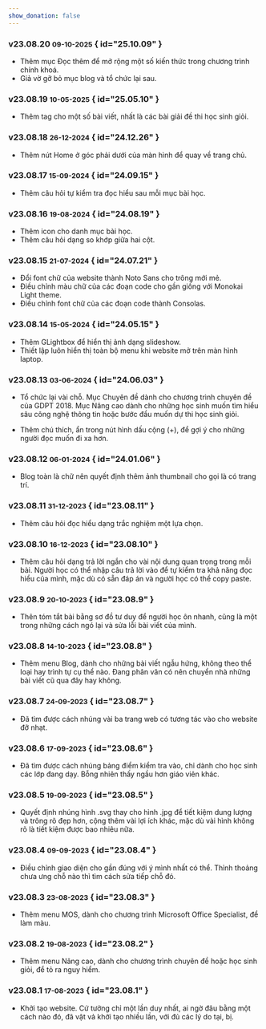 ```yaml
---
show_donation: false
---
```

### v23.08.20 <small>09-10-2025</small> { id="25.10.09" }

- Thêm mục Đọc thêm để mở rộng một số kiến thức trong chương trình chính khoá.
- Giả vờ gỡ bỏ mục blog và tổ chức lại sau.

### v23.08.19 <small>10-05-2025</small> { id="25.05.10" }

- Thêm tag cho một số bài viết, nhất là các bài giải đề thi học sinh giỏi.

### v23.08.18 <small>26-12-2024</small> { id="24.12.26" }

- Thêm nút Home ở góc phải dưới của màn hình để quay về trang chủ.

### v23.08.17 <small>15-09-2024</small> { id="24.09.15" }

- Thêm câu hỏi tự kiểm tra đọc hiểu sau mỗi mục bài học.

### v23.08.16 <small>19-08-2024</small> { id="24.08.19" }

- Thêm icon cho danh mục bài học.
- Thêm câu hỏi dạng so khớp giữa hai cột.

### v23.08.15 <small>21-07-2024</small> { id="24.07.21" }

- Đổi font chữ của website thành Noto Sans cho trông mới mẻ.
- Điều chỉnh màu chữ của các đoạn code cho gần giống với Monokai Light theme.
- Điều chỉnh font chữ của các đoạn code thành Consolas.

### v23.08.14 <small>15-05-2024</small> { id="24.05.15" }

- Thêm GLightbox để hiển thị ảnh dạng slideshow.
- Thiết lập luôn hiển thị toàn bộ menu khi website mở trên màn hình laptop.

### v23.08.13 <small>03-06-2024</small> { id="24.06.03" }

- Tổ chức lại vài chỗ. Mục Chuyên đề dành cho chương trình chuyên đề của GDPT 2018. Mục Nâng cao dành cho những học sinh muốn tìm hiểu sâu công nghệ thông tin hoặc bước đầu muốn dự thi học sinh giỏi.

- Thêm chú thích, ẩn trong nút hình dấu cộng (+), để gợi ý cho những người đọc muốn đi xa hơn.

### v23.08.12 <small>06-01-2024</small> { id="24.01.06" }

- Blog toàn là chữ nên quyết định thêm ảnh thumbnail cho gọi là có trang trí.

### v23.08.11 <small>31-12-2023</small> { id="23.08.11" }

- Thêm câu hỏi đọc hiểu dạng trắc nghiệm một lựa chọn.

### v23.08.10 <small>16-12-2023</small> { id="23.08.10" }

- Thêm câu hỏi dạng trả lời ngắn cho vài nội dung quan trọng trong mỗi bài. Người học có thể nhập câu trả lời vào để tự kiểm tra khả năng đọc hiểu của mình, mặc dù có sẵn đáp án và người học có thể copy paste.

### v23.08.9 <small>20-10-2023</small> { id="23.08.9" }

- Thên tóm tắt bài bằng sơ đồ tư duy để người học ôn nhanh, cũng là một trong những cách ngó lại và sửa lỗi bài viết của mình.

### v23.08.8 <small>14-10-2023</small> { id="23.08.8" }

- Thêm menu Blog, dành cho những bài viết ngẫu hứng, không theo thể loại hay trình tự cụ thể nào. Đang phân vân có nên chuyển nhà những bài viết cũ qua đây hay không.

### v23.08.7 <small>24-09-2023</small> { id="23.08.7" }

- Đã tìm được cách nhúng vài ba trang web có tương tác vào cho website đỡ nhạt.

### v23.08.6 <small>17-09-2023</small> { id="23.08.6" }

- Đã tìm được cách nhúng bảng điểm kiểm tra vào, chỉ dành cho học sinh các lớp đang dạy. Bỗng nhiên thấy ngầu hơn giáo viên khác.

### v23.08.5 <small>19-09-2023</small> { id="23.08.5" }

- Quyết định nhúng hình .svg thay cho hình .jpg để tiết kiệm dung lượng và trông rõ đẹp hơn, cộng thêm vài lợi ích khác, mặc dù vài hình không rõ là tiết kiệm được bao nhiêu nữa.

### v23.08.4 <small>09-09-2023</small> { id="23.08.4" }

- Điều chỉnh giao diện cho gần đúng với ý mình nhất có thể. Thỉnh thoảng chưa ưng chỗ nào thì tìm cách sửa tiếp chỗ đó.

### v23.08.3 <small>23-08-2023</small> { id="23.08.3" }

- Thêm menu MOS, dành cho chương trình Microsoft Office Specialist, để làm màu.

### v23.08.2 <small>19-08-2023</small> { id="23.08.2" }

- Thêm menu Nâng cao, dành cho chương trình chuyên đề hoặc học sinh giỏi, để tỏ ra nguy hiểm.

### v23.08.1 <small>17-08-2023</small> { id="23.08.1" }

- Khởi tạo website. Cứ tưởng chỉ một lần duy nhất, ai ngờ đâu bằng một cách nào đó, đã vật vả khởi tạo nhiều lần, với đủ các lý do tại, bị.